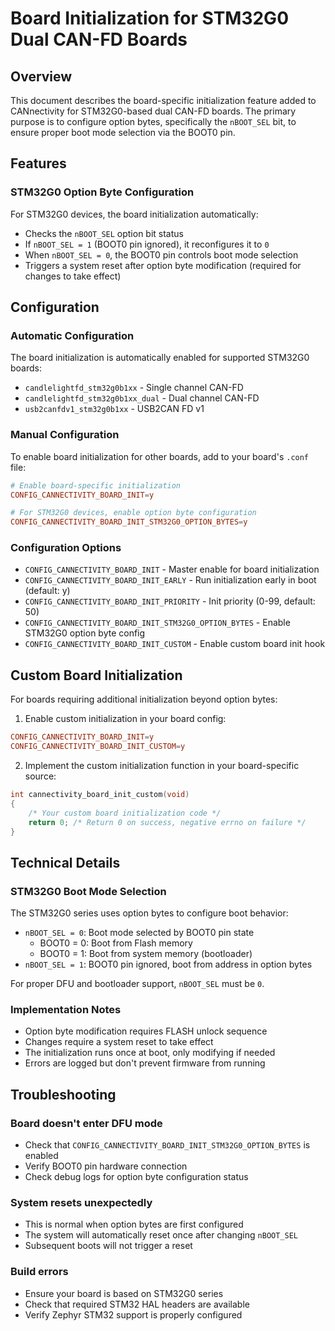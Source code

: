 # Board Initialization for STM32G0 Dual CAN-FD Boards

## Overview

This document describes the board-specific initialization feature added to CANnectivity for STM32G0-based dual CAN-FD boards. The primary purpose is to configure option bytes, specifically the `nBOOT_SEL` bit, to ensure proper boot mode selection via the BOOT0 pin.

## Features

### STM32G0 Option Byte Configuration

For STM32G0 devices, the board initialization automatically:
- Checks the `nBOOT_SEL` option bit status
- If `nBOOT_SEL = 1` (BOOT0 pin ignored), it reconfigures it to `0`
- When `nBOOT_SEL = 0`, the BOOT0 pin controls boot mode selection
- Triggers a system reset after option byte modification (required for changes to take effect)

## Configuration

### Automatic Configuration

The board initialization is automatically enabled for supported STM32G0 boards:
- `candlelightfd_stm32g0b1xx` - Single channel CAN-FD
- `candlelightfd_stm32g0b1xx_dual` - Dual channel CAN-FD
- `usb2canfdv1_stm32g0b1xx` - USB2CAN FD v1

### Manual Configuration

To enable board initialization for other boards, add to your board's `.conf` file:

```conf
# Enable board-specific initialization
CONFIG_CANNECTIVITY_BOARD_INIT=y

# For STM32G0 devices, enable option byte configuration
CONFIG_CANNECTIVITY_BOARD_INIT_STM32G0_OPTION_BYTES=y
```

### Configuration Options

- `CONFIG_CANNECTIVITY_BOARD_INIT` - Master enable for board initialization
- `CONFIG_CANNECTIVITY_BOARD_INIT_EARLY` - Run initialization early in boot (default: y)
- `CONFIG_CANNECTIVITY_BOARD_INIT_PRIORITY` - Init priority (0-99, default: 50)
- `CONFIG_CANNECTIVITY_BOARD_INIT_STM32G0_OPTION_BYTES` - Enable STM32G0 option byte config
- `CONFIG_CANNECTIVITY_BOARD_INIT_CUSTOM` - Enable custom board init hook

## Custom Board Initialization

For boards requiring additional initialization beyond option bytes:

1. Enable custom initialization in your board config:
```conf
CONFIG_CANNECTIVITY_BOARD_INIT=y
CONFIG_CANNECTIVITY_BOARD_INIT_CUSTOM=y
```

2. Implement the custom initialization function in your board-specific source:
```c
int cannectivity_board_init_custom(void)
{
    /* Your custom board initialization code */
    return 0; /* Return 0 on success, negative errno on failure */
}
```

## Technical Details

### STM32G0 Boot Mode Selection

The STM32G0 series uses option bytes to configure boot behavior:
- `nBOOT_SEL = 0`: Boot mode selected by BOOT0 pin state
  - BOOT0 = 0: Boot from Flash memory
  - BOOT0 = 1: Boot from system memory (bootloader)
- `nBOOT_SEL = 1`: BOOT0 pin ignored, boot from address in option bytes

For proper DFU and bootloader support, `nBOOT_SEL` must be `0`.

### Implementation Notes

- Option byte modification requires FLASH unlock sequence
- Changes require a system reset to take effect
- The initialization runs once at boot, only modifying if needed
- Errors are logged but don't prevent firmware from running

## Troubleshooting

### Board doesn't enter DFU mode
- Check that `CONFIG_CANNECTIVITY_BOARD_INIT_STM32G0_OPTION_BYTES` is enabled
- Verify BOOT0 pin hardware connection
- Check debug logs for option byte configuration status

### System resets unexpectedly
- This is normal when option bytes are first configured
- The system will automatically reset once after changing `nBOOT_SEL`
- Subsequent boots will not trigger a reset

### Build errors
- Ensure your board is based on STM32G0 series
- Check that required STM32 HAL headers are available
- Verify Zephyr STM32 support is properly configured